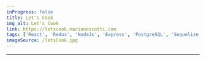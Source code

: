 ```yaml
---
inProgress: false
title: Let's Cook
img_alt: Let's Cook
link: https://letscook.marianoscotti.com
tags: ['React', 'Redux', 'NodeJs', 'Express', 'PostgreSQL', 'Sequelize']
imageSource: /letsCook.jpg
---
```

---
